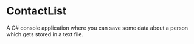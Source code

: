 # ContactList
A C# console application where you can save some data about a person which gets stored in a text file. 
